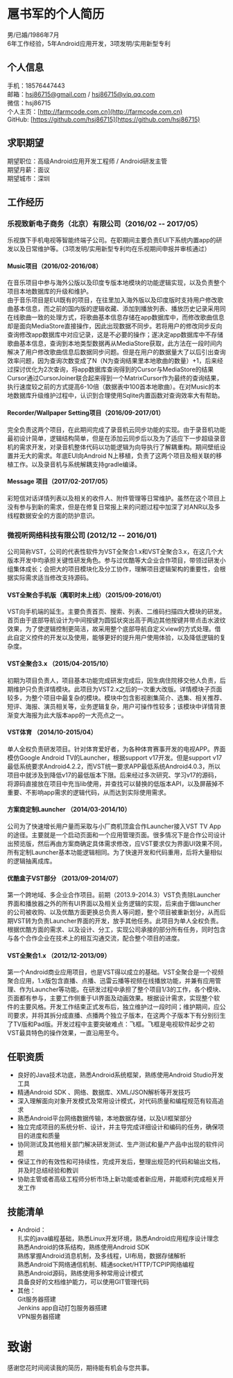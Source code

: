 # 扈书军的个人简历
男/已婚/1986年7月  
6年工作经验，5年Android应用开发，3项发明/实用新型专利
## 个人信息
手机：18576447443  
邮箱：[hsj86715@gmail.com](hsj86715@gmail.com) / [hsj86715@vip.qq.com](hsj86715@vip.qq.com)  
微信：hsj86715  
个人主页：[http://farmcode.com.cn](http://farmcode.com.cn)  
GitHub: [https://github.com/hsj86715](https://github.com/hsj86715)
## 求职期望
期望职位：高级Android应用开发工程师 / Android研发主管  
期望月薪：面议  
期望城市：深圳  
## 工作经历
### 乐视致新电子商务（北京）有限公司（2016/02 -- 2017/05）
乐视旗下手机电视等智能终端子公司。在职期间主要负责EUI下系统内置app的研发以及日常维护等。（3项发明/实用新型专利均在乐视期间申报并审核通过）
#### Music项目（2016/02-2016/08）
在音乐项目中参与海外公版以及印度专版本地模块的功能逻辑实现，以及负责整个项目本地数据库的升级和维护。  
由于音乐项目是EUI既有的项目，在往里加入海外版以及印度版时支持用户修改歌曲基本信息，而之前的国内版的逻辑收藏、添加到播放列表、播放历史记录采用同在线歌曲一致的处理方式，将歌曲基本信息存储在app数据库中，而修改歌曲信息却是面向MediaStore直接操作，因此出现数据不同步。若将用户的修改同步反向查询修改app数据库中对应记录，这是不必要的操作；遂决定app数据库中不存储歌曲基本信息，查询到本地类型数据再从MediaStore获取，此方法在一段时间内解决了用户修改歌曲信息后数据同步问题。但是在用户的数据量大了以后引出查询效率问题，因为查询次数变成了N（N为查询结果里本地歌曲的数量）+1，后来经过探讨优化为2次查询，将app数据库查询得到的Cursor与MediaStore的结果Cursor通过CursorJoiner联合起来得到一个MatrixCursor作为最终的查询结果，执行速度较之前的方式提高6-10倍（数据表中100首本地歌曲）。在对Music的本地数据库升级维护过程中，认识到合理使用Sqlite内置函数对查询效率大有帮助。
#### Recorder/Wallpaper Setting项目（2016/09-2017/01）
完全负责这两个项目，在此期间完成了录音机云同步功能的实现。由于录音机功能最初设计简单，逻辑结构简单，但是在添加云同步后以及为了适应下一步超级录音机的需求开发，对录音机整体代码以功能逻辑为向导执行了解耦重构。期间壁纸设置并无大的需求。年底EUI向Android N上移植，负责了这两个项目及相关联的移植工作。以及录音机与系统解耦支持gradle编译。
#### Message 项目（2017/02-2017/05）
彩短信对话详情列表以及相关的收件人、附件管理等日常维护。虽然在这个项目上没有参与到新的需求，但是在修复日常报上来的问题过程中加深了对ANR以及多线程数据安全的方面的防护意识。
### 微视听网络科技有限公司 (2012/12 -- 2016/01)
公司简称VST，公司的代表性软件为VST全聚合1.x和VST全聚合3.x，在这几个大版本开发中均承担关键性研发角色。参与过优酷等大企业合作项目，带领过研发小组集体成长；会把大的项目模块化及分工协作，理解项目逻辑架构的重要性，会根据实际需求适当修改支持源码。
#### VST全聚合手机版（离职时未上线）（2015/09-2016/01）
VST向手机端的延生。主要负责首页、搜索、列表、二维码扫描四大模块的研发。首页由于底部导航设计为中间按键为圆弧状突出高于两边其他按键并带点击水波纹效果，为了使逻辑控制更简洁，故采用整个底部导航自定义view的方式处理。借此自定义控件的开发以及使用，能够更好的提升用户使用体验，以及降低逻辑的复杂度。
#### VST全聚合3.x （2015/04-2015/10）
初期为项目负责人，项目基本功能完成研发完成后，因生病住院移交他人负责，后期维护只负责详情模块。此项目为VST2.x之后的一次重大改版。详情模块子页面较多，为整个项目中最复杂的模块。模块中包含影视剧集简介、选集、相关推荐、短评、海报、演员相关等，业务逻辑复杂，用户可操作性较多；该模块中详情背景渐变大海报为此大版本app的一大亮点之一。
#### VST体育 （2014/10-2015/04）
单人全权负责研发项目。针对体育爱好者，为各种体育赛事开发的电视APP。界面模仿Google Android TV的Launcher，根据support v17开发。但是support v17最低系统要求Android4.2.2，而VST统一要求APP最低系统Android4.0.3，所以项目中就涉及到降低v17的最低版本下限。后来经过多次研究、学习v17的源码，将源码直接放在项目中充当lib使用，并查找可以替换的低版本API，以及屏蔽掉不重要、不影响app需求的逻辑代码，从而达到实际使用需求。
#### 方案商定制Launcher （2014/03-2014/10）
公司为了快速增长用户量而采取与小厂商机顶盒合作Launcher接入VST TV App的途径。主要就是一个启动页面和一个应用管理页面。很多情况下是合作公司设计出预览版，然后再由方案商确定具体需求修改，应VST要求仅为界面UI效果不同，所有定制Launcher基本功能逻辑相同。为了快速开发和代码重用，后将大量相似的逻辑抽离成库。
#### 优酷盒子VST部分 （2013/09-2014/07）
第一个跨地域、多企业合作项目。前期（2013.9-2014.3）VST负责除Launcher界面和播放器之外的所有UI界面以及相关业务逻辑的实现，后来由于做launcher的公司被收购、以及优酷方面更换总负责人等问题，整个项目被重新划分，从而后期VST转为负责Launcher界面的开发，放手其他任务。此项目为单人全权负责。根据优酷方面的需求、以及设计、分工，实现公司承接的部分所有任务，同时包含与各个合作企业在技术上的相互沟通交流，配合整个项目的进度。
#### VST全聚合1.x （2012/12-2013/09）
第一个Android商业应用项目，也是VST得以成立的基础。VST全聚合是一个视频聚合应用，1.x版包含直播、点播、迅雷云播等视频在线播放功能，并兼有应用管理、作为Launcher等功能。在研发过程中承担了整个项目1/3的工作，各个模块、页面都有参与，主要工作侧重于UI界面及动画效果。根据设计需求，实现整个软件的主要风格。开发工作结束正式发布后，独立维护过一段时间；维护期间，应公司要求，并将其拆分成直播、点播两个独立子版本，在这两个子版本下有分别衍生了TV版和Pad版。开发过程中主要突破难点：飞框。飞框是电视软件起步之初VST最具特色的操作效果，一直沿用至今。
## 任职资质
- 良好的Java技术功底，熟悉Android系统框架，熟练使用Android Studio开发工具  
- 精通Android SDK 、网络、数据库、XML/JSON解析等开发技巧
- 深入理解面向对象开发模式及常用设计模式，对代码质量和编程规范有较高追求
- 熟悉Android平台网络数据传输，本地数据存储，以及UI框架部分
- 独立完成项目的系统分析、设计，并主导完成详细设计和编码的任务，确保项目的进度和质量
- 协同测试及其他相关部门解决研发测试、生产测试和量产产品中出现的软件问题
- 保证工作的有效性和可持续性，完成开发后，整理出规范的代码和输出文档，并及时总结经验和教训
- 协助主管或者高级工程师分析市场上新功能或者新应用，并能顺利完成相关开发工作

## 技能清单
- Android：  
扎实的java编程基础，熟悉Linux开发环境，熟悉Android应用程序设计理念  
熟悉Android的体系结构，熟练使用Android SDK  
熟练掌握Android消息机制，及多线程，UI布局，数据存储解析  
熟悉Android下网络通信机制、精通socket/HTTP/TCPIP网络编程  
熟悉Android源码，熟练使用多种常用设计模式  
具备良好的文档维护能力，可以使用GIT管理代码  
- 其他：  
Git服务器搭建  
Jenkins app自动打包服务器搭建  
VPN服务器搭建  

# 致谢
感谢您花时间阅读我的简历，期待能有机会与您共事。


